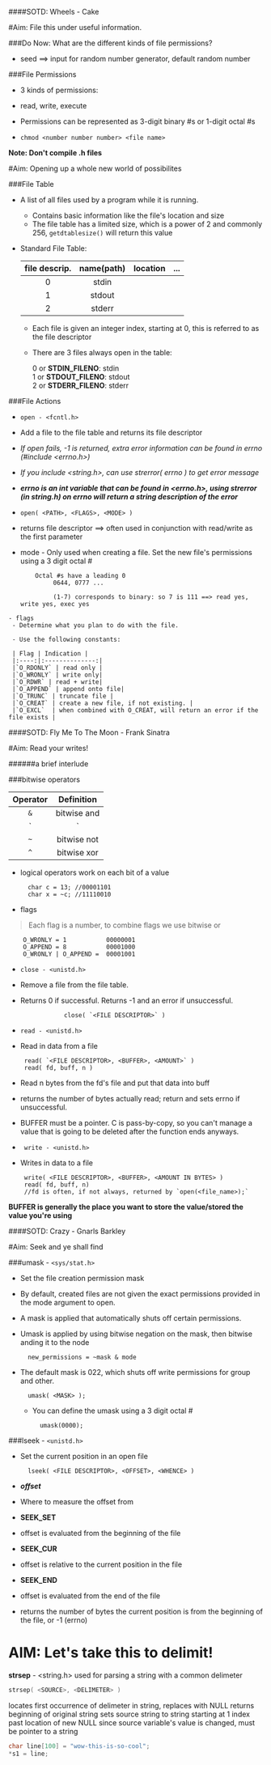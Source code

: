 ####SOTD: Wheels - Cake

#Aim: File this under useful information.

###Do Now: What are the different kinds of file permissions?

- seed ==> input for random number generator, default random number

###File Permissions

 - 3 kinds of permissions:
  - read, write, execute

   - Permissions can be represented as 3-digit binary #s or 1-digit octal #s

 - `chmod <number number number> <file name>`

**Note: Don't compile .h files**

#Aim: Opening up a whole new world of possibilites

###File Table

- A list of all files used by a program while it is running.
  - Contains basic information like the file's location and size
  - The file table has a limited size, which is a power of 2 and commonly 256,
       `getdtablesize()` will return this value

- Standard File Table:

  |file descrip.|name(path) | location | ... |
   |:----------:|:---------:|:--------:|:---:|
   |0	   |stdin       |	| |
	|1   	   |stdout      | | |
	|2 	   |stderr      | | |
	   
     - Each file is given an integer index, starting at 0, this is referred to as the file descriptor
     - There are 3 files always open in the table:
	 
	    0 or **STDIN_FILENO**: stdin  
	    1 or **STDOUT_FILENO**: stdout  
	    2 or **STDERR_FILENO**: stderr  

###File Actions
-  `open - <fcntl.h>`
 - Add a file to the file table and returns its file descriptor

 - _If open fails, -1 is returned, extra error information can be found in errno (#include <errno.h>)_
 - _If you include <string.h>, can use strerror( errno ) to get error message_

  - _**errno is an int variable that can be found in <errno.h>, using strerror (in string.h)
     on errno will return a string description of the error**_

 - `open( <PATH>, <FLAGS>, <MODE> )`
  - returns file descriptor ==> often used in conjunction with read/write as the first parameter

   - mode
    - Only used when creating a file. Set the new file's permissions using a 3 digit octal #

	         Octal #s have a leading 0
			      0644, 0777 ...

			      (1-7) corresponds to binary: so 7 is 111 ==> read yes, write yes, exec yes

	- flags
	 - Determine what you plan to do with the file.

     - Use the following constants:

	 | Flag | Indication |
	 |:----:|:--------------:|
	 |`O_RDONLY` | read only |
	 |`O_WRONLY` | write only|
	 |`O_RDWR` | read + write|
	 |`O_APPEND` | append onto file|
	 |`O_TRUNC` | truncate file |
	 |`O_CREAT` | create a new file, if not existing. |
	 |`O_EXCL`  | when combined with O_CREAT, will return an error if the file exists |


####SOTD: Fly Me To The Moon - Frank Sinatra

#Aim: Read your writes!

######a brief interlude

###bitwise operators

| Operator | Definition |
|:--------:|:----------:|
|	`&` | bitwise and |
|	`|` | bitwise or  |
|	`~` | bitwise not |
|	`^` | bitwise xor |

- logical operators work on each bit of a value

		char c = 13; //00001101
		char x = ~c; //11110010

- flags
 > Each flag is a number, to combine flags we use bitwise or

		O_WRONLY = 1   	       00000001
		O_APPEND = 8	       00001000
		O_WRONLY | O_APPEND =  00001001

- `close - <unistd.h>`
 - Remove a file from the file table.

 - Returns 0 if successful. Returns -1 and an error if unsuccessful.

                   close( `<FILE DESCRIPTOR>` )

- `read - <unistd.h>`
 - Read in data from a file

		read( `<FILE DESCRIPTOR>, <BUFFER>, <AMOUNT>` )
		read( fd, buff, n )

  - Read n bytes from the fd's file and put that data into buff

  - returns the number of bytes actually read; return and sets errno if unsuccessful.

  - BUFFER must be a pointer. C is pass-by-copy, so you can't manage a value that is going to be deleted after the function ends anyways.

- ` write - <unistd.h>`
-  Writes in data to a file

		write( <FILE DESCRIPTOR>, <BUFFER>, <AMOUNT IN BYTES> )
		read( fd, buff, n)
		//fd is often, if not always, returned by `open(<file_name>);`

**BUFFER is generally the place you want to store the value/stored the value you're using**

####SOTD: Crazy - Gnarls Barkley

#Aim: Seek and ye shall find

###umask - `<sys/stat.h>`

- Set the file creation permission mask

- By default, created files are not given the exact permissions provided in the mode argument to open.

- A mask is applied that automatically shuts off certain permissions.

- Umask is applied by using bitwise negation on the mask, then bitwise anding it to the node

		new_permissions = ~mask & mode

- The default mask is 022, which shuts off write permissions for group and other.

		umask( <MASK> );
	- You can define the umask using a 3 digit octal #

			umask(0000);

###lseek - `<unistd.h>`

- Set the current position in an open file

		lseek( <FILE DESCRIPTOR>, <OFFSET>, <WHENCE> )

 - _**offset**_
  - Where to measure the offset from

  - **SEEK_SET**
   - offset is evaluated from the beginning of the file

  - **SEEK_CUR**
   - offset is relative to the current position in the file

  - **SEEK_END**
   - offset is evaluated from the end of the file
 
 - returns the number of bytes the current position is from the beginning of the file, or -1 (errno)

# AIM: Let's take this to delimit!

**strsep** - &lt;string.h&gt;
used for parsing a string with a common delimeter
```c
strsep( <SOURCE>, <DELIMETER> )
```
locates first occurrence of delimeter in string, replaces with NULL
returns beginning of original string
sets source string to string starting at 1 index past location of new NULL
since source variable's value is changed, must be pointer to a string
```c
char line[100] = "wow-this-is-so-cool";
*s1 = line;
```
